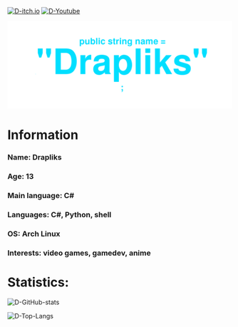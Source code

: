 [![D-itch.io](https://img.shields.io/badge/Itch.io-ffffff?style=for-the-badge&logo=itch.io)](https://drapliks.itch.io/)
[![D-Youtube](https://img.shields.io/badge/Youtube-ff0000?style=for-the-badge&logo=youtube)](https://www.youtube.com/@DrapliksDev)


![](d-title.png)

# Information
### Name: Drapliks
### Age: 13
### Main language: C#
### Languages: C#, Python, shell
### OS: Arch Linux
### Interests: video games, gamedev, anime

# Statistics:
![D-GitHub-stats](https://github-readme-stats.vercel.app/api?username=Drapliks&show_icons=true&theme=dark)

![D-Top-Langs](https://github-readme-stats.vercel.app/api/top-langs/?username=Drapliks&layout=compact&theme=dark)
